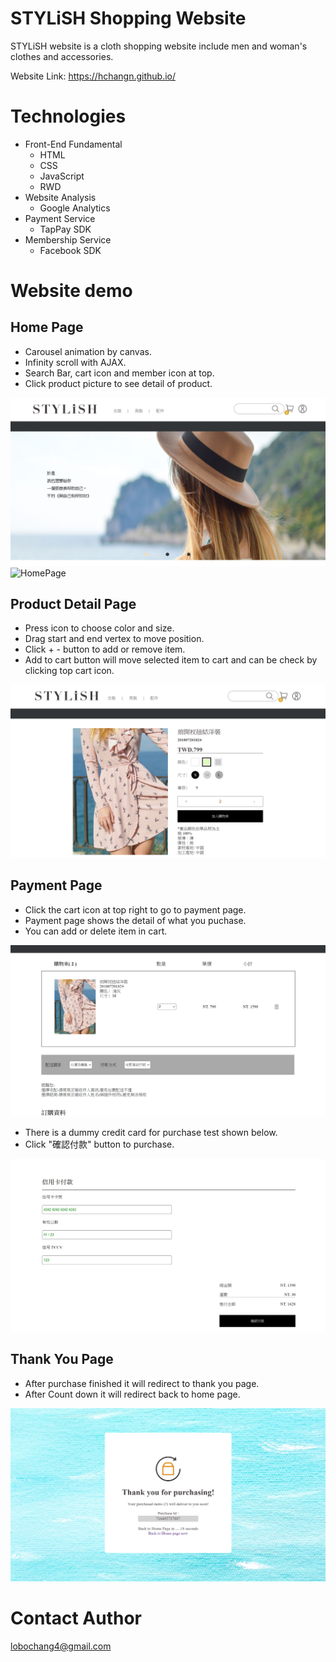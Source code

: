 # STYLiSH Shopping Website
  
STYLiSH website is a cloth shopping website include men and woman's clothes and accessories.
  
Website Link: https://hchangn.github.io/
  
# Technologies
* Front-End Fundamental
  * HTML
  * CSS
  * JavaScript
  * RWD
* Website Analysis
  * Google Analytics
* Payment Service
  * TapPay SDK
* Membership Service
  * Facebook SDK
  
# Website demo
  
## Home Page
  
* Carousel animation by canvas.
* Infinity scroll with AJAX.
* Search Bar, cart icon and member icon at top.
* Click product picture to see detail of product. 
  
![HomePage](https://github.com/HCHANGN/hchangn.github.io/blob/master/ReadmeIMG1.png "HomePage")
![HomePage](https://github.com/HCHANGN/SearchingPathProject/blob/master/Readme1.gif "HomePage")
  
## Product Detail Page
  
* Press icon to choose color and size.
* Drag start and end vertex to move position.
* Click + - button to add or remove item.
* Add to cart button will move selected item to cart and can be check by clicking top cart icon. 
  
![DetailPage](https://github.com/HCHANGN/hchangn.github.io/blob/master/ReadmeIMG2.png "DetailPage")

## Payment Page
  
* Click the cart icon at top right to go to payment page.
* Payment page shows the detail of what you puchase.
* You can add or delete item in cart.
  
![PaymentPage](https://github.com/HCHANGN/hchangn.github.io/blob/master/ReadmeIMG3.png "PaymentPage")
  
* There is a dummy credit card for purchase test shown below.
* Click "確認付款" button to purchase.
  
![PaymentPage](https://github.com/HCHANGN/hchangn.github.io/blob/master/ReadmeIMG4.png "PaymentPage")


## Thank You Page

* After purchase finished it will redirect to thank you page.
* After Count down it will redirect back to home page.

![PaymentPage](https://github.com/HCHANGN/hchangn.github.io/blob/master/ReadmeIMG5.png "PaymentPage")

# Contact Author
  
lobochang4@gmail.com
